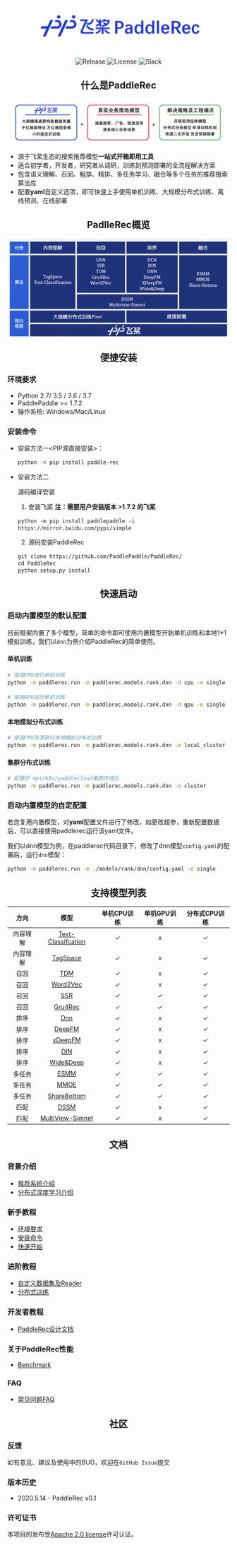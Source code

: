 
<p align="center">
<img align="center" src="doc/imgs/logo.png">
<p>

<p align="center">
    <br>
    <img alt="Release" src="https://img.shields.io/badge/Release-0.1.0-yellowgreen">
    <img alt="License" src="https://img.shields.io/github/license/PaddlePaddle/Serving">
    <img alt="Slack" src="https://img.shields.io/badge/Join-Slack-green">
    <br>
<p>


<h2 align="center">什么是PaddleRec</h2>

<p align="center">
<img align="center" src="doc/imgs/structure.png">
<p>

- 源于飞桨生态的搜索推荐模型**一站式开箱即用工具** 
- 适合初学者，开发者，研究者从调研，训练到预测部署的全流程解决方案
- 包含语义理解、召回、粗排、精排、多任务学习、融合等多个任务的推荐搜索算法库
- 配置**yaml**自定义选项，即可快速上手使用单机训练、大规模分布式训练、离线预测、在线部署


<h2 align="center">PadlleRec概览</h2>

<p align="center">
<img align="center" src="doc/imgs/overview.png">
<p>


<h2 align="center">便捷安装</h2>

### 环境要求
* Python 2.7/ 3.5 / 3.6 / 3.7
* PaddlePaddle  >= 1.7.2
* 操作系统: Windows/Mac/Linux
  
### 安装命令

- 安装方法一<PIP源直接安装>：
  ```bash
  python -m pip install paddle-rec
  ```

- 安装方法二

  源码编译安装
  1. 安装飞桨  **注：需要用户安装版本 >1.7.2 的飞桨**

    ```shell
    python -m pip install paddlepaddle -i https://mirror.baidu.com/pypi/simple
    ```

  2. 源码安装PaddleRec

    ```
    git clone https://github.com/PaddlePaddle/PaddleRec/
    cd PaddleRec
    python setup.py install
    ```


<h2 align="center">快速启动</h2>

### 启动内置模型的默认配置

目前框架内置了多个模型，简单的命令即可使用内置模型开始单机训练和本地1*1模拟训练，我们以`dnn`为例介绍PaddleRec的简单使用。

#### 单机训练

```bash
# 使用CPU进行单机训练
python -m paddlerec.run -m paddlerec.models.rank.dnn -d cpu -e single 

# 使用GPU进行单机训练
python -m paddlerec.run -m paddlerec.models.rank.dnn -d gpu -e single
```

#### 本地模拟分布式训练

```bash
# 使用CPU资源进行本地模拟分布式训练
python -m paddlerec.run -m paddlerec.models.rank.dnn -e local_cluster
```

#### 集群分布式训练

```bash
# 配置好 mpi/k8s/paddlecloud集群环境后
python -m paddlerec.run -m paddlerec.models.rank.dnn -e cluster
```

### 启动内置模型的自定配置

若您复用内置模型，对**yaml**配置文件进行了修改，如更改超参，重新配置数据后，可以直接使用paddlerec运行该yaml文件。

我们以dnn模型为例，在paddlerec代码目录下，修改了dnn模型`config.yaml`的配置后，运行`dnn`模型：
```bash
python -m paddlerec.run -m ./models/rank/dnn/config.yaml -e single
```


<h2 align="center">支持模型列表</h2>


|   方向   |                                      模型                                      | 单机CPU训练 | 单机GPU训练 | 分布式CPU训练 |
| :------: | :----------------------------------------------------------------------------: | :---------: | :---------: | :-----------: |
| 内容理解 | [Text-Classifcation](models/contentunderstanding/text_classification/model.py) |      ✓      |      x      |       ✓       |
| 内容理解 |           [TagSpace](models/contentunderstanding/tagspace/model.py)            |      ✓      |      x      |       ✓       |
|   召回   |                      [TDM](models/treebased/tdm/model.py)                      |      ✓      |      x      |       ✓       |
|   召回   |                  [Word2Vec](models/recall/word2vec/model.py)                   |      ✓      |      x      |       ✓       |
|   召回   |                       [SSR](models/recall/ssr/model.py)                        |      ✓      |      ✓      |       ✓       |
|   召回   |                   [Gru4Rec](models/recall/gru4rec/model.py)                    |      ✓      |      ✓      |       ✓       |
|   排序   |                        [Dnn](models/rank/dnn/model.py)                         |      ✓      |      x      |       ✓       |
|   排序   |                     [DeepFM](models/rank/deepfm/model.py)                      |      ✓      |      x      |       ✓       |
|   排序   |                    [xDeepFM](models/rank/xdeepfm/model.py)                     |      ✓      |      x      |       ✓       |
|   排序   |                        [DIN](models/rank/din/model.py)                         |      ✓      |      x      |       ✓       |
|   排序   |                  [Wide&Deep](models/rank/wide_deep/model.py)                   |      ✓      |      x      |       ✓       |
|  多任务  |                     [ESMM](models/multitask/esmm/model.py)                     |      ✓      |      ✓      |       ✓       |
|  多任务  |                     [MMOE](models/multitask/mmoe/model.py)                     |      ✓      |      ✓      |       ✓       |
|  多任务  |             [ShareBottom](models/multitask/share-bottom/model.py)              |      ✓      |      ✓      |       ✓       |
|   匹配   |                       [DSSM](models/match/dssm/model.py)                       |      ✓      |      x      |       ✓       |
|   匹配   |           [MultiView-Simnet](models/match/multiview-simnet/model.py)           |      ✓      |      x      |       ✓       |



<h2 align="center">文档</h2>

### 背景介绍
* [推荐系统介绍](doc/rec_background.md)
* [分布式深度学习介绍](doc/ps_background.md)

### 新手教程
* [环境要求](#环境要求)
* [安装命令](#安装命令)
* [快速开始](#启动内置模型的默认配置)

### 进阶教程
* [自定义数据集及Reader](doc/custom_dataset_reader.md)
* [分布式训练](doc/distributed_train.md)

### 开发者教程
* [PaddleRec设计文档](doc/design.md)

### 关于PaddleRec性能
* [Benchmark](doc/benchmark.md)

### FAQ
* [常见问题FAQ](doc/faq.md)


<h2 align="center">社区</h2>

### 反馈
如有意见、建议及使用中的BUG，欢迎在`GitHub Issue`提交

### 版本历史
- 2020.5.14 - PaddleRec v0.1
  
### 许可证书
本项目的发布受[Apache 2.0 license](LICENSE)许可认证。
  